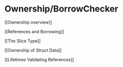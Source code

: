 # Ownership/BorrowChecker

[[Ownership overview]]

[[References and Borrowing]]

[[The Slice Type]]

[[Ownership of Struct Data]]

[[Lifetimes  Validating References]]